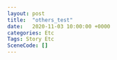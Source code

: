 ```yaml
---
layout: post
title:  "others_test"
date:   2020-11-03 10:00:00 +0000
categories: Etc
Tags: Story Etc
SceneCode: []
---
```

